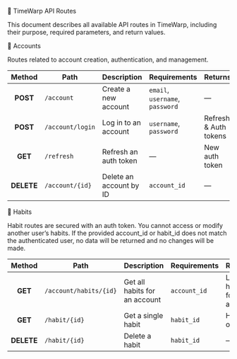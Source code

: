 📘 TimeWarp API Routes

This document describes all available API routes in TimeWarp, including their purpose, required parameters, and return values.

🔑 Accounts

Routes related to account creation, authentication, and management.

|   Method   | Path             | Description             | Requirements                    | Returns               |
| :--------: | ---------------- | ----------------------- | ------------------------------- | --------------------- |
|  **POST**  | `/account`       | Create a new account    | `email`, `username`, `password` | —                     |
|  **POST**  | `/account/login` | Log in to an account    | `username`, `password`          | Refresh & Auth tokens |
|   **GET**  | `/refresh`       | Refresh an auth token   | —                               | New auth token        |
| **DELETE** | `/account/{id}`  | Delete an account by ID | `account_id`                    | —                     |



📅 Habits

Habit routes are secured with an auth token. You cannot access or modify another user’s habits.
If the provided account_id or habit_id does not match the authenticated user, no data will be returned and no changes will be made.

|   Method   | Path                   | Description                   | Requirements | Returns                         |
| :--------: | ---------------------- | ----------------------------- | ------------ | ------------------------------- |
|   **GET**  | `/account/habits/{id}` | Get all habits for an account | `account_id` | List of habits for that account |
|   **GET**  | `/habit/{id}`          | Get a single habit            | `habit_id`   | Habit object                    |
| **DELETE** | `/habit/{id}`          | Delete a habit                | `habit_id`   | —                               |


